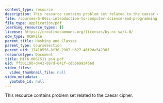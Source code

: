 ```yaml
---
content_type: resource
description: This resource contains problem set related to the caesar cipher.
file: /courses/6-00sc-introduction-to-computer-science-and-programming-spring-2011/ff50119bd441887d641fcdb569934b6d_MIT6_00SCS11_ps4.pdf
file_type: application/pdf
learning_resource_types: []
license: https://creativecommons.org/licenses/by-nc-sa/4.0/
ocw_type: OCWFile
parent_title: Hashing and Classes
parent_type: CourseSection
parent_uid: 17410556-8f30-2907-b327-46f2da54236f
resourcetype: Document
title: MIT6_00SCS11_ps4.pdf
uid: ff50119b-d441-887d-641f-cdb569934b6d
video_files:
  video_thumbnail_file: null
video_metadata:
  youtube_id: null
---
```

This resource contains problem set related to the caesar cipher.